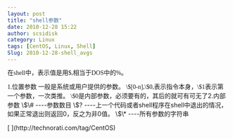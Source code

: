 ```yaml
---
layout: post
title: "shell参数"
date: 2010-12-28 15:22
author: scsidisk
category: Linux
tags: [CentOS, Linux, Shell]
Slug: 2010-12-28-shell_avgs
---
```


<span style="font-family: 'Lucida Grande', »ªÎÄÏ¸ºÚ, STHeiti; line-height: 18px;">在shell中，表示值是用\$,相当于DOS中的%。</span>

<div class="blog_content">
<span style="font-family: 'Lucida Grande', »ªÎÄÏ¸ºÚ, STHeiti; line-height: 18px;"><span style="font-family: 'Lucida Grande', »ªÎÄÏ¸ºÚ, STHeiti; line-height: 18px;">
1.位置参数
一般是系统或用户提供的参数。
\$[0-n],\$0,表示指令本身，\$1表示第一个参数，一次类推。
\$0是内部参数，必须要有的，其后的就可有可无了</span></span>2.内部参数
\$\# ----参数数目
\$?
----上一个代码或者shell程序在shell中退出的情况，如果正常退出则返回0，反之为非0值。
\$\* ----所有参数的字符串

</p>
</div>
<div class="posttagsblock">
[ ](http://technorati.com/tag/CentOS)

</div>

